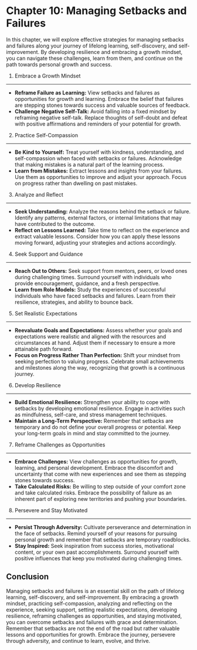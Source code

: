 Chapter 10: Managing Setbacks and Failures
==========================================

In this chapter, we will explore effective strategies for managing setbacks and failures along your journey of lifelong learning, self-discovery, and self-improvement. By developing resilience and embracing a growth mindset, you can navigate these challenges, learn from them, and continue on the path towards personal growth and success.

1. Embrace a Growth Mindset
---------------------------

* **Reframe Failure as Learning:** View setbacks and failures as opportunities for growth and learning. Embrace the belief that failures are stepping stones towards success and valuable sources of feedback.
* **Challenge Negative Self-Talk:** Avoid falling into a fixed mindset by reframing negative self-talk. Replace thoughts of self-doubt and defeat with positive affirmations and reminders of your potential for growth.

2. Practice Self-Compassion
---------------------------

* **Be Kind to Yourself:** Treat yourself with kindness, understanding, and self-compassion when faced with setbacks or failures. Acknowledge that making mistakes is a natural part of the learning process.
* **Learn from Mistakes:** Extract lessons and insights from your failures. Use them as opportunities to improve and adjust your approach. Focus on progress rather than dwelling on past mistakes.

3. Analyze and Reflect
----------------------

* **Seek Understanding:** Analyze the reasons behind the setback or failure. Identify any patterns, external factors, or internal limitations that may have contributed to the outcome.
* **Reflect on Lessons Learned:** Take time to reflect on the experience and extract valuable lessons. Consider how you can apply these lessons moving forward, adjusting your strategies and actions accordingly.

4. Seek Support and Guidance
----------------------------

* **Reach Out to Others:** Seek support from mentors, peers, or loved ones during challenging times. Surround yourself with individuals who provide encouragement, guidance, and a fresh perspective.
* **Learn from Role Models:** Study the experiences of successful individuals who have faced setbacks and failures. Learn from their resilience, strategies, and ability to bounce back.

5. Set Realistic Expectations
-----------------------------

* **Reevaluate Goals and Expectations:** Assess whether your goals and expectations were realistic and aligned with the resources and circumstances at hand. Adjust them if necessary to ensure a more attainable path forward.
* **Focus on Progress Rather Than Perfection:** Shift your mindset from seeking perfection to valuing progress. Celebrate small achievements and milestones along the way, recognizing that growth is a continuous journey.

6. Develop Resilience
---------------------

* **Build Emotional Resilience:** Strengthen your ability to cope with setbacks by developing emotional resilience. Engage in activities such as mindfulness, self-care, and stress management techniques.
* **Maintain a Long-Term Perspective:** Remember that setbacks are temporary and do not define your overall progress or potential. Keep your long-term goals in mind and stay committed to the journey.

7. Reframe Challenges as Opportunities
--------------------------------------

* **Embrace Challenges:** View challenges as opportunities for growth, learning, and personal development. Embrace the discomfort and uncertainty that come with new experiences and see them as stepping stones towards success.
* **Take Calculated Risks:** Be willing to step outside of your comfort zone and take calculated risks. Embrace the possibility of failure as an inherent part of exploring new territories and pushing your boundaries.

8. Persevere and Stay Motivated
-------------------------------

* **Persist Through Adversity:** Cultivate perseverance and determination in the face of setbacks. Remind yourself of your reasons for pursuing personal growth and remember that setbacks are temporary roadblocks.
* **Stay Inspired:** Seek inspiration from success stories, motivational content, or your own past accomplishments. Surround yourself with positive influences that keep you motivated during challenging times.

Conclusion
----------

Managing setbacks and failures is an essential skill on the path of lifelong learning, self-discovery, and self-improvement. By embracing a growth mindset, practicing self-compassion, analyzing and reflecting on the experience, seeking support, setting realistic expectations, developing resilience, reframing challenges as opportunities, and staying motivated, you can overcome setbacks and failures with grace and determination. Remember that setbacks are not the end of the road but rather valuable lessons and opportunities for growth. Embrace the journey, persevere through adversity, and continue to learn, evolve, and thrive.
